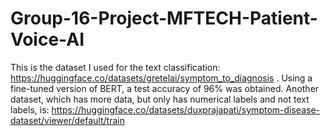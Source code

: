 # Group-16-Project-MFTECH-Patient-Voice-AI
This is the dataset I used for the text classification: https://huggingface.co/datasets/gretelai/symptom_to_diagnosis . Using a fine-tuned version of BERT, a test accuracy of 96% was obtained.
Another dataset, which has more data, but only has numerical labels and not text labels, is: https://huggingface.co/datasets/duxprajapati/symptom-disease-dataset/viewer/default/train
